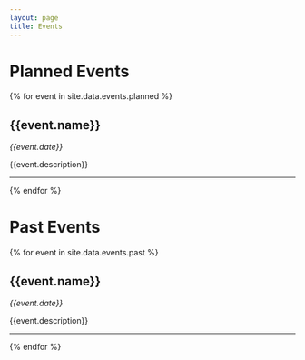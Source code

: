 ```yaml
---
layout: page
title: Events
---
```


# Planned Events

{% for event in site.data.events.planned %}

## {{event.name}}

_{{event.date}}_

{{event.description}}
<hr>
{% endfor %}

# Past Events

{% for event in site.data.events.past %}
## {{event.name}}

_{{event.date}}_

{{event.description}}
<hr>
{% endfor %}

